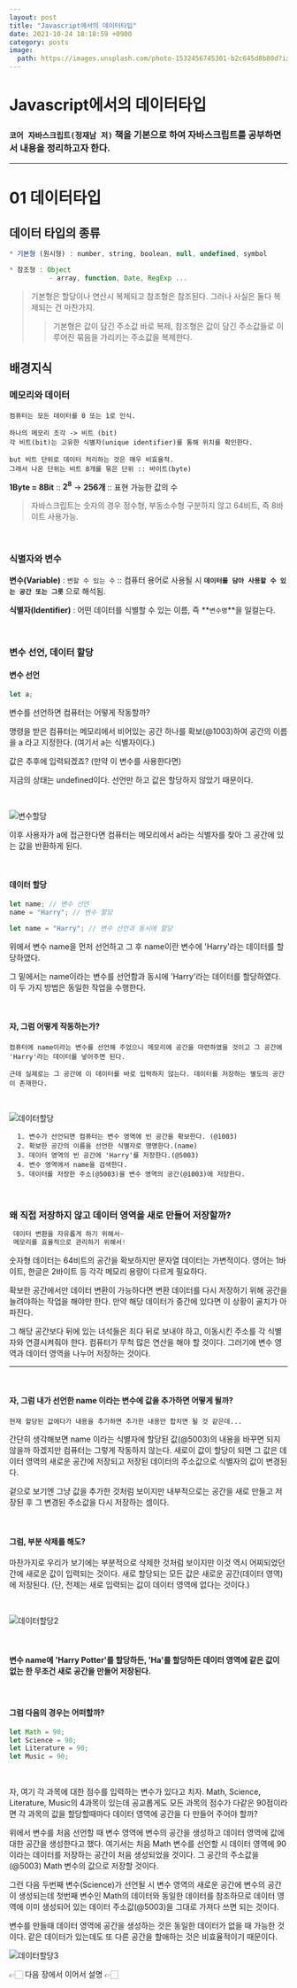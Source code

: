 ```yaml
---
layout: post
title: "Javascript에서의 데이터타입"
date: 2021-10-24 18:18:59 +0900
category: posts
image:
  path: https://images.unsplash.com/photo-1532456745301-b2c645d8b80d?ixid=MnwxMjA3fDB8MHxwaG90by1wYWdlfHx8fGVufDB8fHx8&ixlib=rb-1.2.1&auto=format&fit=crop&w=1974&q=80
---
```


# Javascript에서의 데이터타입

### `코어 자바스크립트(정재남 저)` 책을 기본으로 하여 자바스크립트를 공부하면서 내용을 정리하고자 한다.

---

# 01 데이터타입<br>

## 데이터 타입의 종류

```js
* 기본형 (원시형) : number, string, boolean, null, undefined, symbol

* 참조형 : Object
          - array, function, Date, RegExp ...
```

> 기본형은 할당이나 연산시 복제되고 참조형은 참조된다.
> 그러나 사실은 둘다 복제되는 건 마찬가지.
>
> > 기본형은 값이 담긴 주소값 바로 복제, 참조형은 값이 담긴 주소값들로 이루어진 묶음을 가리키는 주소값을 복제한다.
> > <br>

## 배경지식

### **메모리와 데이터**

```
컴퓨터는 모든 데이터를 0 또는 1로 인식.

하나의 메모리 조각 -> 비트 (bit)
각 비트(bit)는 고유한 식별자(unique identifier)를 통해 위치를 확인한다.

but 비트 단위로 데이터 처리하는 것은 매우 비효율적.
그래서 나온 단위는 비트 8개를 묶은 단위 :: 바이트(byte)
```

**1Byte = 8Bit** :: **2<sup>8</sup>** -> **256개** :: 표현 가능한 값의 수

> 자바스크립트는 숫자의 경우 정수형, 부동소수형 구분하지 않고 64비트, 즉 8바이트 사용가능.

<br>

### **식별자와 변수**

**변수(Variable)** : `변할 수 있는 수` :: 컴퓨터 용어로 사용될 시 **`데이터를 담아 사용할 수 있는 공간 또는 그릇`** 으로 해석됨.

**식별자(Identifier)** : 어떤 데이터를 식별할 수 있는 이름, 즉 **`변수명`**을 일컬는다.

<br>

### **변수 선언, 데이터 할당**

#### **변수 선언**

```js
let a;
```

변수를 선언하면 컴퓨터는 어떻게 작동할까?

명령을 받은 컴퓨터는 메모리에서 비어있는 공간 하나를 확보(@1003)하여 공간의 이름을 a 라고 지정한다. (여기서 a는 식별자이다.)

값은 추후에 입력되겠죠? (만약 이 변수를 사용한다면)

지금의 상태는 undefined이다. 선언만 하고 값은 할당하지 않았기 때문이다.

<br>

![변수할당](https://user-images.githubusercontent.com/79234473/135016129-c50690a0-2b52-45d1-ac6b-8a64b8403461.png)

이후 사용자가 a에 접근한다면 컴퓨터는 메모리에서 a라는 식별자를 찾아 그 공간에 있는 값을 반환하게 된다.

<br>

#### **데이터 할당**

```js
let name; // 변수 선언
name = "Harry"; // 변수 할당

let name = "Harry"; // 변수 선언과 동시에 할당
```

위에서 변수 name을 먼저 선언하고 그 후 name이란 변수에 'Harry'라는 데이터를 할당하였다.

그 밑에서는 name이라는 변수를 선언함과 동시에 'Harry'라는 데이터를 할당하였다. 이 두 가지 방법은 동일한 작업을 수행한다.

<br>

#### 자, 그럼 어떻게 작동하는가?

```
컴퓨터에 name이라는 변수를 선언해 주었으니 메모리에 공간을 마련하였을 것이고 그 공간에 'Harry'라는 데이터를 넣어주면 된다.

근데 실제로는 그 공간에 이 데이터를 바로 입력하지 않는다. 데이터를 저장하는 별도의 공간이 존재한다.
```

<br>

![데이터할당](https://user-images.githubusercontent.com/79234473/135016133-f305a65c-beb4-425b-94f1-3639f6513a25.png)

```
  1. 변수가 선언되면 컴퓨터는 변수 영역에 빈 공간을 확보한다. (@1003)
  2. 확보한 공간의 이름을 선언한 식별자로 명명한다.(name)
  3. 데이터 영역의 빈 공간에 'Harry'를 저장한다.(@5003)
  4. 변수 영역에서 name을 검색한다.
  5. 데이터를 저장한 주소(@5003)을 변수 영역의 공간(@1003)에 저장한다.
```

<br>

### 왜 직접 저장하지 않고 데이터 영역을 새로 만들어 저장할까?

```jsx
 데이터 변환을 자유롭게 하기 위해서~
 메모리를 효율적으로 관리하기 위해서!
```

숫자형 데이터는 64비트의 공간을 확보하지만 문자열 데이터는 가변적이다. 영어는 1바이트, 한글은 2바이트 등 각각 메모리 용량이 다르게 필요하다.

확보한 공간에서만 데이터 변환이 가능하다면 변환 데이터를 다시 저장하기 위해 공간을 늘려야하는 작업을 해야만 한다. 만약 해당 데이터가 중간에 있다면 이 상황이 골치가 아파진다.

그 해당 공간보다 뒤에 있는 녀석들은 죄다 뒤로 보내야 하고, 이동시킨 주소를 각 식별자와 연결시켜줘야 한다. 컴퓨터가 무척 많은 연산을 해야 할 것이다. 그러기에 변수 영역과 데이터 영역을 나누어 저장하는 것이다.

---

  <br>

#### 자, 그럼 내가 선언한 name 이라는 변수에 값을 추가하면 어떻게 될까?

```
현재 할당된 값에다가 내용을 추가하면 추가한 내용만 합치면 될 것 같은데...
```

간단히 생각해보면 name 이라는 식별자에 할당된 값(@5003)의 내용을 바꾸면 되지 않을까 하겠지만 컴퓨터는 그렇게 작동하지 않는다. 새로이 값이 할당이 되면 그 값은 데이터 영역의 새로운 공간에 저장되고 저장된 데이터의 주소값으로 식별자의 값이 변경된다.

겉으로 보기엔 그냥 값을 추가한 것처럼 보이지만 내부적으로는 공간을 새로 만들고 저장된 후 그 변경된 주소값을 다시 저장하는 셈이다.

  <br>

#### **그럼, 부분 삭제를 해도?**

마찬가지로 우리가 보기에는 부분적으로 삭제한 것처럼 보이지만 이것 역시 어찌되었던 간에 새로운 값이 입력되는 것이다. 새로 할당되는 모든 값은 새로운 공간(데이터 영역)에 저장된다. (단, 전제는 새로 입력되는 값이 데이터 영역에 없다는 것이다.)

<br>

![데이터할당2](https://user-images.githubusercontent.com/79234473/135081883-0cea60bf-0aa3-43e6-b183-24f548dda77e.png)

<br>

#### 변수 name에 'Harry Potter'를 할당하든, 'Ha'를 할당하든 데이터 영역에 같은 값이 없는 한 무조건 새로 공간을 만들어 저장된다.

<br>

#### 그럼 다음의 경우는 어떠할까?

```jsx
let Math = 90;
let Science = 90;
let Literature = 90;
let Music = 90;
```

  <br>

자, 여기 각 과목에 대한 점수를 입력하는 변수가 있다고 치자. Math, Science, Literature, Music의 4과목이 있는데 공교롭게도 모든 과목의 점수가 다같은 90점이라면 각 과목의 값을 할당할때마다 데이터 영역에 공간을 다 만들어 주어야 할까?

위에서 변수를 처음 선언할 때 변수 영역에 변수의 공간을 생성하고 데이터 영역에 값에 대한 공간을 생성한다고 했다. 여기서는 처음 Math 변수를 선언할 시 데이터 영역에 90 이라는 데이터를 저장하는 공간이 처음 생성되었을 것이다. 그 공간의 주소값을 (@5003) Math 변수의 값으로 저장할 것이다.

그런 다음 두번째 변수(Science)가 선언될 시 변수 영역의 새로운 공간에 변수의 공간이 생성되는데 첫번째 변수인 Math의 데이터와 동일한 데이터를 참조하므로 데이터 영역에 이미 생성되어 있는 데이터 주소값(@5003)을 그대로 가져다 쓰면 되는 것이다.

변수를 만들때 데이터 영역에 공간을 생성하는 것은 동일한 데이터가 없을 때 가능한 것이다. 같은 데이터가 있는데도 또 다른 공간을 할애하는 것은 비효율적이기 때문이다.

![데이터할당3](https://user-images.githubusercontent.com/79234473/135082347-256bba4a-634c-43cd-9b01-a3839995297f.png)

👉🏻 다음 장에서 이어서 설명 👉🏻
